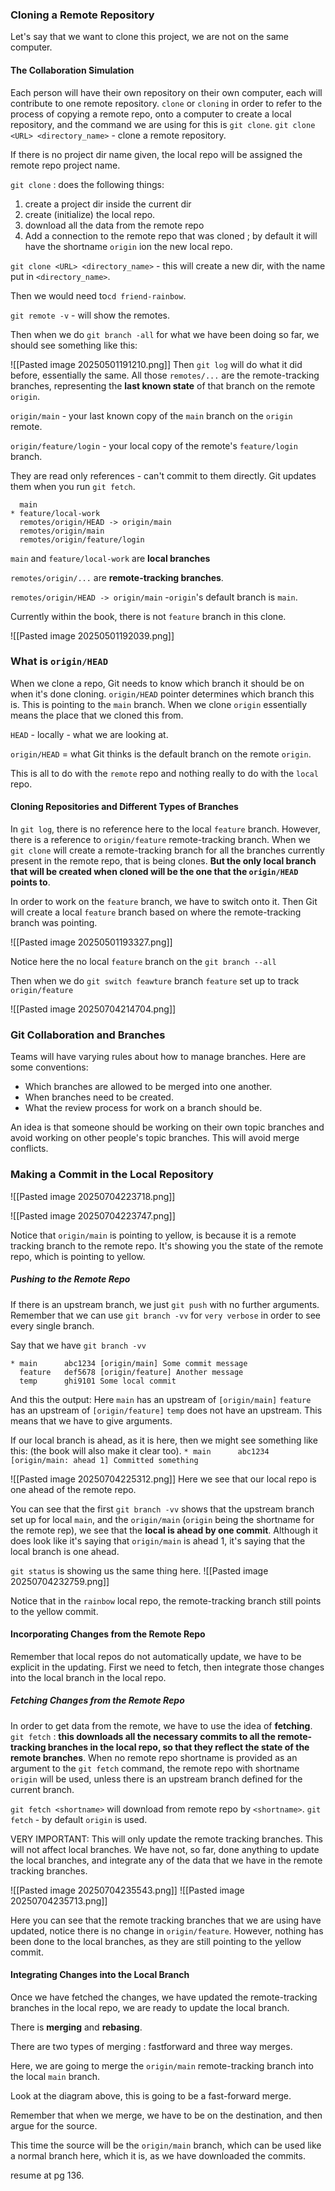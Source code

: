 ### Cloning a Remote Repository
Let's say that we want to clone this project, we are not on the same computer. 

#### The Collaboration Simulation
Each person will have their own repository on their own computer, each will contribute to one remote repository. 
`clone` or `cloning` in order to refer to the process of copying a remote repo, onto a computer to create a local repository, and the command we are using for this is `git clone`. 
`git clone <URL> <directory_name>` - clone a remote repository. 

If there is no project dir name given, the local repo will be assigned the remote repo project name. 

`git clone` : does the following things: 
1. create a project dir inside the current dir
2. create (initialize) the local repo. 
3. download all the data from the remote repo
4. Add a connection to the remote repo that was cloned ; by default it will have the shortname `origin` ion the new local repo. 

`git clone <URL> <directory_name>` - this will create a new dir, with the name put in `<directory_name>`. 

Then we would need to`cd friend-rainbow`. 

`git remote -v` - will show the remotes. 

Then when we do `git branch -all` for what we have been doing so far, we should see something like this: 

![[Pasted image 20250501191210.png]]
Then `git log` will do what it did before, essentially the same. 
All those `remotes/...` are the remote-tracking branches, representing the **last known state** of that branch on the remote `origin`. 

`origin/main` - your last known copy of the `main` branch on the `origin` remote. 

`origin/feature/login` - your local copy of the remote's `feature/login` branch. 

They are read only references - can't commit to them directly. 
Git updates them when you run `git fetch`. 
```
  main
* feature/local-work
  remotes/origin/HEAD -> origin/main
  remotes/origin/main
  remotes/origin/feature/login
```
`main` and `feature/local-work` are **local branches**

`remotes/origin/...` are **remote-tracking branches**. 

`remotes/origin/HEAD -> origin/main` -`origin`'s default branch is `main`. 

Currently within the book, there is not `feature` branch in this clone. 

![[Pasted image 20250501192039.png]]


### What is `origin/HEAD`
When we clone a repo, Git needs to know which branch it should be on when it's done cloning. 
`origin/HEAD` pointer determines which branch this is. 
This is pointing to the `main` branch. 
When we clone `origin` essentially means the place that we cloned this from. 

`HEAD` - locally - what we are looking at. 

`origin/HEAD` = what Git thinks is the default branch on the remote `origin`. 

This is all to do with the `remote` repo and nothing really to do with the `local` repo. 

#### Cloning Repositories and Different Types of Branches
In `git log`, there is no reference here to the local `feature` branch. 
However, there is a reference to `origin/feature` remote-tracking branch. 
When we `git clone` will create a remote-tracking branch for all the branches currently present in the remote repo, that is being clones. 
**But the only local branch that will be created when cloned will be the one that the `origin/HEAD` points to**. 

In order to work on the `feature` branch, we have to switch onto it. Then Git will create a local `feature` branch based on where the remote-tracking branch was pointing. 

![[Pasted image 20250501193327.png]]

Notice here the no local `feature` branch on the `git branch --all`

Then when we do `git switch feawture` 
branch `feature` set up to track `origin/feature`

![[Pasted image 20250704214704.png]]

### Git Collaboration and Branches
Teams will have varying rules about how to manage branches. 
Here are some conventions: 
- Which branches are allowed to be merged into one another. 
- When branches need to be created. 
- What the review process for work on a branch should be. 

An idea is that someone should be working on their own topic branches and avoid working on other people's topic branches. This will avoid merge conflicts. 

### Making a Commit in the Local Repository
![[Pasted image 20250704223718.png]]

![[Pasted image 20250704223747.png]]

Notice that `origin/main` is pointing to yellow, is because it is a remote tracking branch to the remote repo. It's showing you the state of the remote repo, which is pointing to yellow. 

##### Pushing to the Remote Repo
If there is an upstream branch, we just `git push` with no further arguments. 
Remember that we can use `git branch -vv` for `very verbose` in order to see every single branch. 

Say that we have `git branch -vv` 

```
* main      abc1234 [origin/main] Some commit message
  feature   def5678 [origin/feature] Another message
  temp      ghi9101 Some local commit
```

And this the output: 
Here `main` has an upstream of `[origin/main]`
`feature` has an upstream of `[origin/feature]`
`temp` does not have an upstream. This means that we have to give arguments. 

If our local branch is ahead, as it is here, then we might see something like this: (the book will also make it clear too). 
`* main      abc1234 [origin/main: ahead 1] Committed something`

![[Pasted image 20250704225312.png]]
Here we see that our local repo is one ahead of the remote repo. 

You can see that the first `git branch -vv` shows that the upstream branch set up for local `main`,  and the `origin/main` (`origin` being the shortname for the remote rep), we see that the **local is ahead by one commit**. 
Although it does look like it's saying that `origin/main` is ahead 1, it's saying that the local branch is one ahead. 

`git status` is showing us the same thing here. 
![[Pasted image 20250704232759.png]]

Notice that in the `rainbow` local repo, the remote-tracking branch still points to the yellow commit. 

#### Incorporating Changes from the Remote Repo
Remember that local repos do not automatically update, we have to be explicit in the updating. 
First we need to fetch, then integrate those changes into the local branch in the local repo. 

##### Fetching Changes from the Remote Repo
In order to get data from the remote, we have to use the idea of **fetching**. 
`git fetch` : **this downloads all the necessary commits to all the remote-tracking branches in the local repo, so that they reflect the state of the remote branches**. 
When no remote repo shortname is provided as an argument to the `git fetch` command, the remote repo with shortname `origin` will be used, unless there is an upstream branch defined for the current branch. 

`git fetch <shortname>` will download from remote repo by `<shortname>`. 
`git fetch` - by default `origin` is used. 

VERY IMPORTANT: This will only update the remote tracking branches. 
This will not affect local branches. 
We have not, so far, done anything to update the local branches, and integrate any of the data that we have in the remote tracking branches. 

![[Pasted image 20250704235543.png]]
![[Pasted image 20250704235713.png]]

Here you can see that the remote tracking branches that we are using have updated, notice there is no change in `origin/feature`. 
However, nothing has been done to the local branches, as they are still pointing to the yellow commit. 

#### Integrating Changes into the Local Branch
Once we have fetched the changes, we have updated the remote-tracking branches in the local repo, we are ready to update the local branch. 

There is **merging** and **rebasing**. 

There are two types of merging : fastforward and three way merges. 

Here, we are going to merge the `origin/main` remote-tracking branch into the local `main` branch. 

Look at the diagram above, this is going to be a fast-forward merge. 

Remember that when we merge, we have to be on the destination, and then argue for the source. 

This time the source will be the `origin/main` branch, which can be used like a normal branch here, which it is, as we have downloaded the commits. 

resume at pg 136.


